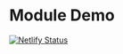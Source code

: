 # Module Demo

[![Netlify Status](https://api.netlify.com/api/v1/badges/219e30af-adf4-42e0-a2c0-41728525d159/deploy-status)](https://app.netlify.com/sites/profound-twilight-b2ee8a/deploys)
